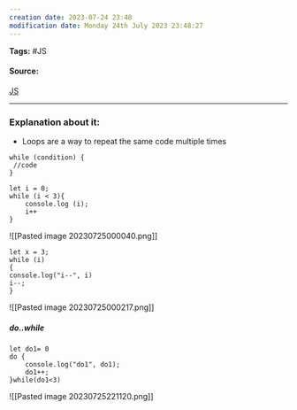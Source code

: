 ```yaml
---
creation date: 2023-07-24 23:48
modification date: Monday 24th July 2023 23:48:27
---
```


**Tags:** #JS 

#### Source:
[JS](https://javascript.info/while-for)

--------------------------------------

### Explanation about it:

* Loops are a way to repeat the same code multiple times

```
while (condition) {
 //code
}

let i = 0;
while (i < 3){
	console.log (i);
	i++
}
```

![[Pasted image 20230725000040.png]]

```
let x = 3;
while (i)
{
console.log("i--", i)
i--;
}
```

![[Pasted image 20230725000217.png]]

##### do..while

```
let do1= 0
do {
	console.log("do1", do1);
	do1++;
}while(do1<3)
```

![[Pasted image 20230725221120.png]]
